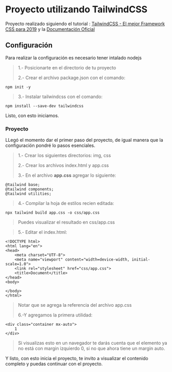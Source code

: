 # Proyecto utilizando TailwindCSS

Proyecto realizado siguiendo el tutorial : [TailwindCSS - El mejor Framework CSS para 2019](https://www.youtube.com/watch?v=FjuEJ6sY1Ok&t=620s) y la [Documentación Oficial](https://tailwindcss.com/)

## Configuración

Para realizar la configuración es necesario tener intalado nodejs

>1.- Posicionarte en el directorio de tu proyecto
>
>2.- Crear el archivo package.json con el comando:

    npm init -y

>3.- Instalar tailwindcss con el comando:

    npm install --save-dev tailwindcss
    
    
Listo, con esto iniciamos.

### Proyecto

LLegó el momento dar el primer paso del proyecto, de igual manera que la configuración pondré lo pasos esenciales.

>1.- Crear los siguientes directorios: img, css
>
>2.- Crear los archivos index.html y app.css
>
>3.- En el archivo **app.css** agregar lo siguiente:

    @tailwind base;
    @tailwind components;
    @tailwind utilities;

>4.- Compilar la hoja de estilos recien editada:

    npx tailwind build app.css -o css/app.css

>Puedes visualizar el resultado en css/app.css

>5.- Editar el index.html:

    
    <!DOCTYPE html>
    <html lang="en">
    <head>
        <meta charset="UTF-8">
        <meta name="viewport" content="width=device-width, initial-scale=1.0">
        <link rel="stylesheet" href="css/app.css">
        <title>Document</title>
    </head>
    <body>
        
    </body>
    </html>
> Notar que se agrega la referencia del archivo app.css
>
>6.-Y agregamos la primera utilidad:

    <div class="container mx-auto">
        1
    </div>

> Si visualizas esto en un navegador te darás cuenta que el elemento ya no está con margin izquierdo 0, si no que ahora tiene un margin auto.

Y listo, con esto inicia el proyecto, te invito a visualizar el contenido completo y puedas continuar con el proyecto.


    